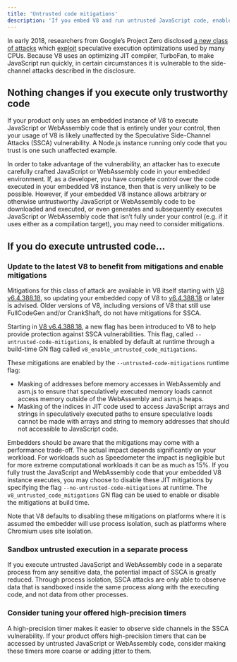 ```yaml
---
title: 'Untrusted code mitigations'
description: 'If you embed V8 and run untrusted JavaScript code, enable V8’s mitigations to help protect against speculative side-channel attacks.'
---
```

In early 2018, researchers from Google’s Project Zero disclosed [a new class of attacks](https://googleprojectzero.blogspot.com/2018/01/reading-privileged-memory-with-side.html) which [exploit](https://security.googleblog.com/2018/01/more-details-about-mitigations-for-cpu_4.html) speculative execution optimizations used by many CPUs. Because V8 uses an optimizing JIT compiler, TurboFan, to make JavaScript run quickly, in certain circumstances it is vulnerable to the side-channel attacks described in the disclosure.

## Nothing changes if you execute only trustworthy code

If your product only uses an embedded instance of V8 to execute JavaScript or WebAssembly code that is entirely under your control, then your usage of V8 is likely unaffected by the Speculative Side-Channel Attacks (SSCA) vulnerability. A Node.js instance running only code that you trust is one such unaffected example.

In order to take advantage of the vulnerability, an attacker has to execute carefully crafted JavaScript or WebAssembly code in your embedded environment. If, as a developer, you have complete control over the code executed in your embedded V8 instance, then that is very unlikely to be possible. However, if your embedded V8 instance allows arbitrary or otherwise untrustworthy JavaScript or WebAssembly code to be downloaded and executed, or even generates and subsequently executes JavaScript or WebAssembly code that isn’t fully under your control (e.g. if it uses either as a compilation target), you may need to consider mitigations.

## If you do execute untrusted code…

### Update to the latest V8 to benefit from mitigations and enable mitigations

Mitigations for this class of attack are available in V8 itself starting with [V8 v6.4.388.18](https://chromium.googlesource.com/v8/v8/+/e6eddfe4d1ed9d96b453d14b84ac19769388d8b1), so updating your embedded copy of V8 to [v6.4.388.18](https://chromium.googlesource.com/v8/v8/+/e6eddfe4d1ed9d96b453d14b84ac19769388d8b1) or later is advised. Older versions of V8, including versions of V8 that still use FullCodeGen and/or CrankShaft, do not have mitigations for SSCA.

Starting in [V8 v6.4.388.18](https://chromium.googlesource.com/v8/v8/+/e6eddfe4d1ed9d96b453d14b84ac19769388d8b1), a new flag has been introduced to V8 to help provide protection against SSCA vulnerabilities. This flag, called `--untrusted-code-mitigations`, is enabled by default at runtime through a build-time GN flag called `v8_enable_untrusted_code_mitigations`.

These mitigations are enabled by the `--untrusted-code-mitigations` runtime flag:

- Masking of addresses before memory accesses in WebAssembly and asm.js to ensure that speculatively executed memory loads cannot access memory outside of the WebAssembly and asm.js heaps.
- Masking of the indices in JIT code used to access JavaScript arrays and strings in speculatively executed paths to ensure speculative loads cannot be made with arrays and string to memory addresses that should not accessible to JavaScript code.

Embedders should be aware that the mitigations may come with a performance trade-off. The actual impact depends significantly on your workload. For workloads such as Speedometer the impact is negligible but for more extreme computational workloads it can be as much as 15%. If you fully trust the JavaScript and WebAssembly code that your embedded V8 instance executes, you may choose to disable these JIT mitigations by specifying the flag `--no-untrusted-code-mitigations` at runtime. The `v8_untrusted_code_mitigations` GN flag can be used to enable or disable the mitigations at build time.

Note that V8 defaults to disabling these mitigations on platforms where it is assumed the embedder will use process isolation, such as platforms where Chromium uses site isolation.

### Sandbox untrusted execution in a separate process

If you execute untrusted JavaScript and WebAssembly code in a separate process from any sensitive data, the potential impact of SSCA is greatly reduced. Through process isolation, SSCA attacks are only able to observe data that is sandboxed inside the same process along with the executing code, and not data from other processes.

### Consider tuning your offered high-precision timers

A high-precision timer makes it easier to observe side channels in the SSCA vulnerability. If your product offers high-precision timers that can be accessed by untrusted JavaScript or WebAssembly code, consider making these timers more coarse or adding jitter to them.
